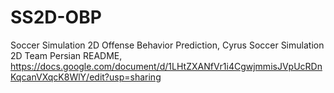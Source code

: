 # SS2D-OBP
Soccer Simulation 2D Offense Behavior Prediction, Cyrus Soccer Simulation 2D Team
Persian README, https://docs.google.com/document/d/1LHtZXANfVr1i4CgwjmmisJVpUcRDnKqcanVXqcK8WlY/edit?usp=sharing
